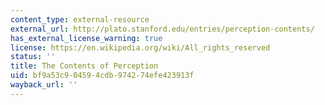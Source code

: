 ```yaml
---
content_type: external-resource
external_url: http://plato.stanford.edu/entries/perception-contents/
has_external_license_warning: true
license: https://en.wikipedia.org/wiki/All_rights_reserved
status: ''
title: The Contents of Perception
uid: bf9a53c9-0459-4cdb-9742-74efe423913f
wayback_url: ''
---
```

